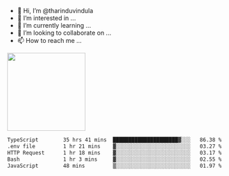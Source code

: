 - 👋 Hi, I’m @tharinduvindula
- 👀 I’m interested in ...
- 🌱 I’m currently learning ...
- 💞️ I’m looking to collaborate on ...
- 📫 How to reach me ...

<!---
tharinduvindula/tharinduvindula is a ✨ special ✨ repository because its `README.md` (this file) appears on your GitHub profile.
You can click the Preview link to take a look at your changes.
--->

<img height="180em" src="https://github-readme-stats.vercel.app/api?username=tharinduvindula&show_icons=true&hide_border=false&&count_private=true&include_all_commits=true" />


<!--START_SECTION:waka-->

```txt
TypeScript        35 hrs 41 mins  █████████████████████▓░░░   86.38 %
.env file         1 hr 21 mins    ▓░░░░░░░░░░░░░░░░░░░░░░░░   03.27 %
HTTP Request      1 hr 18 mins    ▓░░░░░░░░░░░░░░░░░░░░░░░░   03.17 %
Bash              1 hr 3 mins     ▓░░░░░░░░░░░░░░░░░░░░░░░░   02.55 %
JavaScript        48 mins         ▒░░░░░░░░░░░░░░░░░░░░░░░░   01.97 %
```

<!--END_SECTION:waka-->
